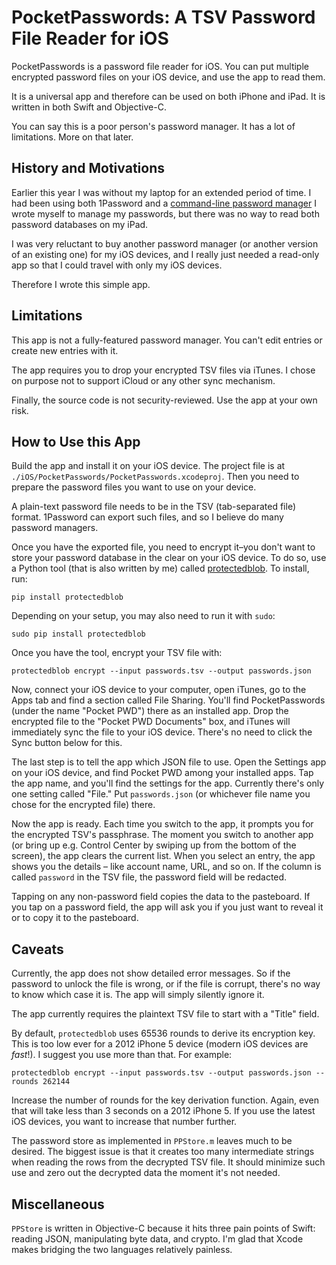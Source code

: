 # PocketPasswords: A TSV Password File Reader for iOS

PocketPasswords is a password file reader for iOS. You can put multiple
encrypted password files on your iOS device, and use the app to read them.

It is a universal app and therefore can be used on both iPhone and iPad. It is
written in both Swift and Objective-C.

You can say this is a poor person's password manager. It has a lot of
limitations. More on that later.


## History and Motivations

Earlier this year I was without my laptop for an extended period of time.
I had been using both 1Password and a
[command-line password manager](https://github.com/lukhnos/passwort) I wrote
myself to manage my passwords, but there was no way to read both password
databases on my iPad.

I was very reluctant to buy another password manager (or another version of
an existing one) for my iOS devices, and I really just needed a read-only
app so that I could travel with only my iOS devices.

Therefore I wrote this simple app.


## Limitations

This app is not a fully-featured password manager. You can't edit entries
or create new entries with it.

The app requires you to drop your encrypted TSV files via iTunes. I chose
on purpose not to support iCloud or any other sync mechanism.

Finally, the source code is not security-reviewed. Use the app at your own
risk.


## How to Use this App

Build the app and install it on your iOS device. The project file is at
`./iOS/PocketPasswords/PocketPasswords.xcodeproj`. Then you need to prepare
the password files you want to use on your device.

A plain-text password file needs to be in the TSV (tab-separated file) format.
1Password can export such files, and so I believe do many password managers.

Once you have the exported file, you need to encrypt it–you don't want to
store your password database in the clear on your iOS device. To do so,
use a Python tool (that is also written by me) called
[protectedblob](https://github.com/lukhnos/protectedblob-py). To install, run:

    pip install protectedblob

Depending on your setup, you may also need to run it with `sudo`:

    sudo pip install protectedblob

Once you have the tool, encrypt your TSV file with:

    protectedblob encrypt --input passwords.tsv --output passwords.json

Now, connect your iOS device to your computer, open iTunes, go to the Apps
tab and find a section called File Sharing. You'll find PocketPasswords
(under the name "Pocket PWD") there as an installed app. Drop the encrypted
file to the "Pocket PWD Documents" box, and iTunes will immediately sync the
file to your iOS device. There's no need to click the Sync button below for
this.

The last step is to tell the app which JSON file to use. Open the Settings
app on your iOS device, and find Pocket PWD among your installed apps. Tap the
app name, and you'll find the settings for the app. Currently there's only
one setting called "File." Put `passwords.json` (or whichever file name you
chose for the encrypted file) there.

Now the app is ready. Each time you switch to the app, it prompts you for the
encrypted TSV's passphrase. The moment you switch to another app (or bring up
e.g. Control Center by swiping up from the bottom of the screen), the app
clears the current list. When you select an entry, the app shows you the
details – like account name, URL, and so on. If the column is called
`password` in the TSV file, the password field will be redacted.

Tapping on any non-password field copies the data to the pasteboard. If you
tap on a password field, the app will ask you if you just want to reveal it
or to copy it to the pasteboard.


## Caveats

Currently, the app does not show detailed error messages. So if the password
to unlock the file is wrong, or if the file is corrupt, there's no way to know
which case it is. The app will simply silently ignore it.

The app currently requires the plaintext TSV file to start with a "Title"
field.

By default, `protectedblob` uses 65536 rounds to derive its encryption key.
This is too low ever for a 2012 iPhone 5 device (modern iOS devices are
*fast*!). I suggest you use more than that. For example:

    protectedblob encrypt --input passwords.tsv --output passwords.json --rounds 262144

Increase the number of rounds for the key derivation function. Again, even
that will take less than 3 seconds on a 2012 iPhone 5. If you use the latest
iOS devices, you want to increase that number further.

The password store as implemented in `PPStore.m` leaves much to be desired.
The biggest issue is that it creates too many intermediate strings when
reading the rows from the decrypted TSV file. It should minimize such use and
zero out the decrypted data the moment it's not needed.


## Miscellaneous

`PPStore` is written in Objective-C because it hits three pain points of
Swift: reading JSON, manipulating byte data, and crypto. I'm glad that Xcode
makes bridging the two languages relatively painless.
